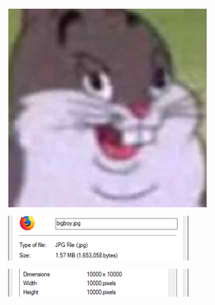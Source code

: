 ![Image](/readme/notasbigboy.jpg)

![Image](/readme/bigboyproperties.png)


![Image](/readme/bigboysize.png)
